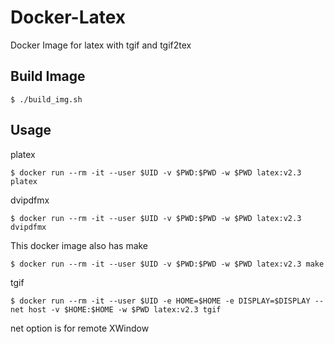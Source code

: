 # Docker-Latex
Docker Image for latex with tgif and tgif2tex
## Build Image
```
$ ./build_img.sh
```
## Usage
platex
```
$ docker run --rm -it --user $UID -v $PWD:$PWD -w $PWD latex:v2.3 platex
```
dvipdfmx
```
$ docker run --rm -it --user $UID -v $PWD:$PWD -w $PWD latex:v2.3 dvipdfmx
```
This docker image also has make
```
$ docker run --rm -it --user $UID -v $PWD:$PWD -w $PWD latex:v2.3 make
```
tgif
```
$ docker run --rm -it --user $UID -e HOME=$HOME -e DISPLAY=$DISPLAY --net host -v $HOME:$HOME -w $PWD latex:v2.3 tgif
```
net option is for remote XWindow
